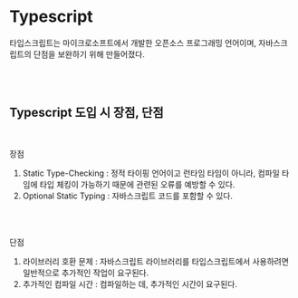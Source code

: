 # Typescript

타입스크립트는 마이크로소프트에서 개발한 오픈소스 프로그래밍 언어이며, 자바스크립트의 단점을 보완하기 위해 만들어졌다.

</br></br>

## Typescript 도입 시 장점, 단점
</br>

장점
1. Static Type-Checking : 정적 타이핑 언어이고 런타임 타임이 아니라, 컴파일 타임에 타입 체킹이 가능하기 때문에 관련된 오류를 예방할 수 있다.
2. Optional Static Typing : 자바스크립트 코드를 포함할 수 있다.

</br></br>

단점
1. 라이브러리 호환 문제 : 자바스크립트 라이브러리를 타입스크립트에서 사용하려면 일반적으로 추가적인 작업이 요구된다.
2. 추가적인 컴파일 시간 : 컴파일하는 데, 추가적인 시간이 요구된다.

























